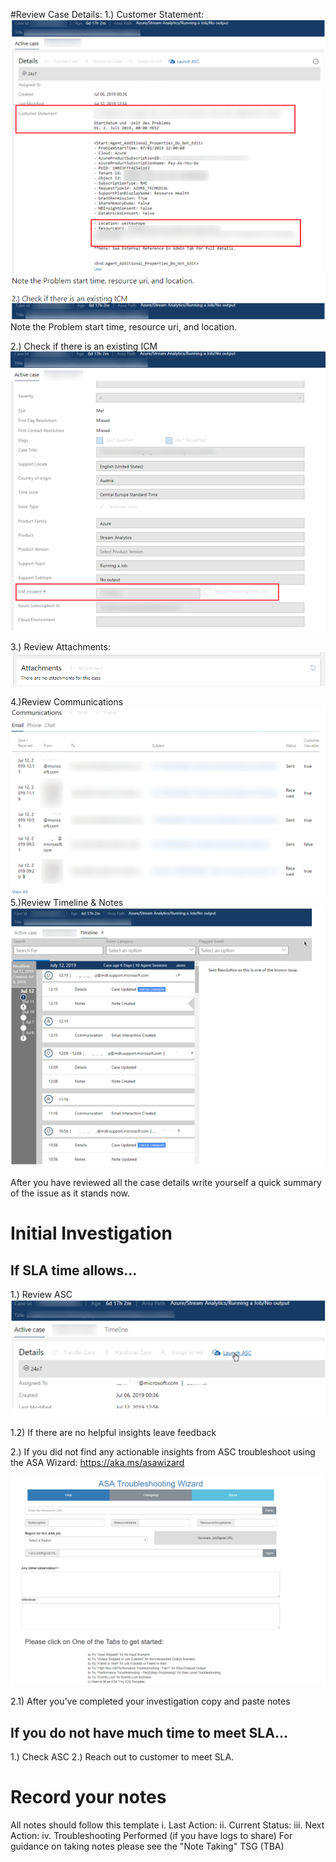 #Review Case Details:
1.) Customer Statement:
 ![image.png](/.attachments/image-18a6dbcf-704e-4ece-ab6c-1bcd1deba45d.png)
Note the Problem start time, resource uri, and location.

2.) Check if there is an existing ICM
 ![1.png](/.attachments/1-de27cbb3-b17b-47c9-ba9f-7179ee58bfd4.png)

3.) Review Attachments:
![2.png](/.attachments/2-f5cb47f1-0c37-4d64-a65d-5eca7f191d5e.png)

4.)Review Communications
 ![image.png](/.attachments/image-20b332cf-dc60-45ff-a465-5b365bc8bed2.png)
5.)Review Timeline & Notes
![image.png](/.attachments/image-2b2eff07-64db-44f3-8a2c-03a206f4871c.png)

After you have reviewed all the case details write yourself a quick summary of the issue as it stands now.

# Initial Investigation
## If SLA time allows…
1.)	Review ASC
![image.png](/.attachments/image-cf572c10-44bb-401d-9a9f-3015f6698473.png)

1.2)	If there are no helpful insights leave feedback

2.)	If you did not find any actionable insights from ASC troubleshoot using the ASA Wizard: https://aka.ms/asawizard

![7.png](/.attachments/7-ba606ad8-67eb-4e21-aa69-252811d536fe.png)

2.1) After you’ve completed your investigation copy and paste notes

## If you do not have much time to meet SLA…
1.)	Check ASC
2.)	Reach out to customer to meet SLA.

# Record your notes
All notes should follow this template
i.	Last Action:
ii.	Current Status:
iii.	Next Action:
iv.	Troubleshooting Performed (if you have logs to share)
For guidance on taking notes please see the "Note Taking" TSG (TBA)








